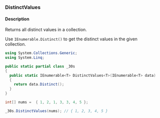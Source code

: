 ### DistinctValues

#### Description
Returns all distinct values in a collection.

Use `IEnumerable.Distinct()` to get the distinct values in the given collection.

```csharp
using System.Collections.Generic;
using System.Linq;

public static partial class _30s 
{
  public static IEnumerable<T> DistinctValues<T>(IEnumerable<T> data) 
  {
    return data.Distinct();
  }
}
```

```csharp
int[] nums =  { 1, 2, 1, 3, 3, 4, 5 };

_30s.DistinctValues(nums); // { 1, 2, 3, 4, 5 }
```
